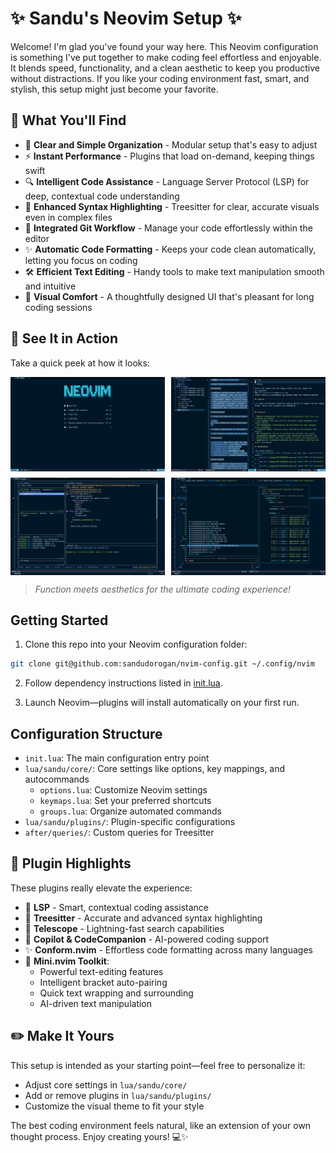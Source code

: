 # ✨ Sandu's Neovim Setup ✨

Welcome! I'm glad you've found your way here. This Neovim configuration is something I've put together to make coding feel effortless and enjoyable. It blends speed, functionality, and a clean aesthetic to keep you productive without distractions. If you like your coding environment fast, smart, and stylish, this setup might just become your favorite.

## 🚀 What You'll Find

- 🧩 **Clear and Simple Organization** - Modular setup that's easy to adjust
- ⚡ **Instant Performance** - Plugins that load on-demand, keeping things swift
- 🔍 **Intelligent Code Assistance** - Language Server Protocol (LSP) for deep, contextual code understanding
- 🌲 **Enhanced Syntax Highlighting** - Treesitter for clear, accurate visuals even in complex files
- 🐙 **Integrated Git Workflow** - Manage your code effortlessly within the editor
- ✨ **Automatic Code Formatting** - Keeps your code clean automatically, letting you focus on coding
- 🛠️ **Efficient Text Editing** - Handy tools to make text manipulation smooth and intuitive
- 🎨 **Visual Comfort** - A thoughtfully designed UI that's pleasant for long coding sessions

## 📸 See It in Action

Take a quick peek at how it looks:

<div align="center">
  <div style="display: flex; flex-wrap: wrap; gap: 10px; justify-content: center">
    <img src="./images/SCR-20250228-cbxt.png" width="49%" alt="Editor in action" />
    <img src="./images/SCR-20250228-cdey.png" width="49%" alt="LSP features" />
    <img src="./images/SCR-20250228-caxp.png" width="49%" alt="File navigation" />
    <img src="./images/SCR-20250228-cbkf.png" width="49%" alt="Terminal integration" />
  </div>
</div>

> _Function meets aesthetics for the ultimate coding experience!_

## Getting Started

1. Clone this repo into your Neovim configuration folder:

```bash
git clone git@github.com:sandudorogan/nvim-config.git ~/.config/nvim
```

2. Follow dependency instructions listed in [init.lua](./lua/sandu/core/init.lua).

3. Launch Neovim—plugins will install automatically on your first run.

## Configuration Structure

- `init.lua`: The main configuration entry point
- `lua/sandu/core/`: Core settings like options, key mappings, and autocommands
  - `options.lua`: Customize Neovim settings
  - `keymaps.lua`: Set your preferred shortcuts
  - `groups.lua`: Organize automated commands
- `lua/sandu/plugins/`: Plugin-specific configurations
- `after/queries/`: Custom queries for Treesitter

## 💎 Plugin Highlights

These plugins really elevate the experience:

- 🧠 **LSP** - Smart, contextual coding assistance
- 🌳 **Treesitter** - Accurate and advanced syntax highlighting
- 🔭 **Telescope** - Lightning-fast search capabilities
- 🤖 **Copilot & CodeCompanion** - AI-powered coding support
- ✨ **Conform.nvim** - Effortless code formatting across many languages
- 🧰 **Mini.nvim Toolkit**:
  - Powerful text-editing features
  - Intelligent bracket auto-pairing
  - Quick text wrapping and surrounding
  - AI-driven text manipulation

## ✏️ Make It Yours

This setup is intended as your starting point—feel free to personalize it:

- Adjust core settings in `lua/sandu/core/`
- Add or remove plugins in `lua/sandu/plugins/`
- Customize the visual theme to fit your style

The best coding environment feels natural, like an extension of your own thought process. Enjoy creating yours! 💻✨
